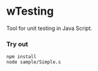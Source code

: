 # wTesting

Tool for unit testing in Java Script.

### Try out

```
npm install
node sample/Simple.s
```















